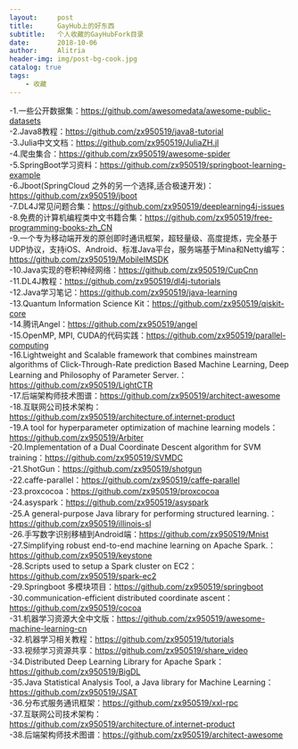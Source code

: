```yaml
---
layout:		post
title:      GayHub上的好东西
subtitle:   个人收藏的GayHubFork目录
date:       2018-10-06
author:     Alitria
header-img: img/post-bg-cook.jpg
catalog: true
tags:
    - 收藏
---
```


-1.一些公开数据集：https://github.com/awesomedata/awesome-public-datasets  
-2.Java8教程：https://github.com/zx950519/java8-tutorial  
-3.Julia中文文档：https://github.com/zx950519/JuliaZH.jl  
-4.爬虫集合：https://github.com/zx950519/awesome-spider  
-5.SpringBoot学习资料：https://github.com/zx950519/springboot-learning-example  
-6.Jboot(SpringCloud 之外的另一个选择,适合极速开发)：https://github.com/zx950519/jboot  
-7.DL4J常见问题合集：https://github.com/zx950519/deeplearning4j-issues  
-8.免费的计算机编程类中文书籍合集：https://github.com/zx950519/free-programming-books-zh_CN  
-9.一个专为移动端开发的原创即时通讯框架，超轻量级、高度提炼，完全基于UDP协议，支持iOS、Android、标准Java平台，服务端基于Mina和Netty编写：https://github.com/zx950519/MobileIMSDK  
-10.Java实现的卷积神经网络：https://github.com/zx950519/CupCnn  
-11.DL4J教程：https://github.com/zx950519/dl4j-tutorials  
-12.Java学习笔记：https://github.com/zx950519/java-learning  
-13.Quantum Information Science Kit：https://github.com/zx950519/qiskit-core  
-14.腾讯Angel：https://github.com/zx950519/angel  
-15.OpenMP, MPI, CUDA的代码实践：https://github.com/zx950519/parallel-computing  
-16.Lightweight and Scalable framework that combines mainstream algorithms of Click-Through-Rate prediction Based Machine Learning, Deep Learning and Philosophy of Parameter Server.：https://github.com/zx950519/LightCTR  
-17.后端架构师技术图谱：https://github.com/zx950519/architect-awesome  
-18.互联网公司技术架构：https://github.com/zx950519/architecture.of.internet-product  
-19.A tool for hyperparameter optimization of machine learning models：https://github.com/zx950519/Arbiter  
-20.Implementation of a Dual Coordinate Descent algorithm for SVM training：https://github.com/zx950519/SVMDC  
-21.ShotGun：https://github.com/zx950519/shotgun  
-22.caffe-parallel：https://github.com/zx950519/caffe-parallel  
-23.proxcocoa：https://github.com/zx950519/proxcocoa  
-24.asyspark：https://github.com/zx950519/asyspark  
-25.A general-purpose Java library for performing structured learning.：https://github.com/zx950519/illinois-sl  
-26.手写数字识别移植到Android端：https://github.com/zx950519/Mnist  
-27.Simplifying robust end-to-end machine learning on Apache Spark.：https://github.com/zx950519/keystone  
-28.Scripts used to setup a Spark cluster on EC2：https://github.com/zx950519/spark-ec2  
-29.Springboot 多模块项目：https://github.com/zx950519/springboot  
-30.communication-efficient distributed coordinate ascent：https://github.com/zx950519/cocoa  
-31.机器学习资源大全中文版：https://github.com/zx950519/awesome-machine-learning-cn  
-32.机器学习相关教程：https://github.com/zx950519/tutorials  
-33.视频学习资源共享：https://github.com/zx950519/share_video  
-34.Distributed Deep Learning Library for Apache Spark：https://github.com/zx950519/BigDL  
-35.Java Statistical Analysis Tool, a Java library for Machine Learning：https://github.com/zx950519/JSAT  
-36.分布式服务通讯框架：https://github.com/zx950519/xxl-rpc  
-37.互联网公司技术架构：https://github.com/zx950519/architecture.of.internet-product  
-38.后端架构师技术图谱：https://github.com/zx950519/architect-awesome  
